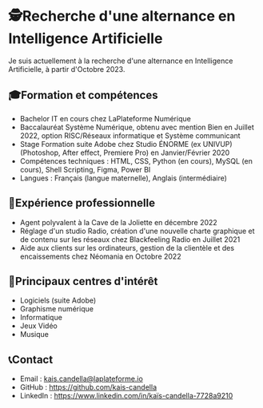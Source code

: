 # 🕵️Recherche d'une alternance en Intelligence Artificielle

Je suis actuellement à la recherche d'une alternance en Intelligence Artificielle, à partir d'Octobre 2023.

## 🎓Formation et compétences

- Bachelor IT en cours chez LaPlateforme Numérique
- Baccalauréat Système Numérique, obtenu avec mention Bien en Juillet 2022, option RISC/Réseaux informatique et Système communicant
- Stage Formation suite Adobe chez Studio ÉNORME (ex UNIVUP) (Photoshop, After effect, Premiere Pro) en Janvier/Février 2020
- Compétences techniques : HTML, CSS, Python (en cours), MySQL (en cours), Shell Scripting, Figma, Power BI
- Langues : Français (langue maternelle), Anglais (intermédiaire)

## 💼Expérience professionnelle

- Agent polyvalent à la Cave de la Joliette en décembre 2022
- Réglage d'un studio Radio, création d'une nouvelle charte graphique et de contenu sur les réseaux chez Blackfeeling Radio en Juillet 2021
- Aide aux clients sur les ordinateurs, gestion de la clientèle et des encaissements chez Néomania en Octobre 2022

## 🎯Principaux centres d'intérêt

- Logiciels (suite Adobe)
- Graphisme numérique
- Informatique
- Jeux Vidéo
- Musique

## 📞Contact

- Email : kais.candella@laplateforme.io
- GitHub : https://github.com/kais-candella
- LinkedIn : https://www.linkedin.com/in/kaïs-candella-7728a9210
